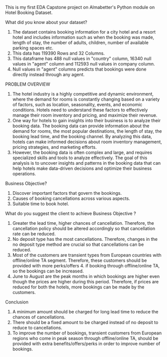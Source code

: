 This is my first EDA Capstone project on Almabetter's Python module on Hotel Booking Dataset.

What did you know about your dataset?

1. The dataset contains booking information for a city hotel and a resort hotel and includes information such as when the booking was made, length of stay, the number of adults, children, number of available parking spaces etc.
2. This data has 119390 Rows and 32 Columns.
3. This dataframe has 488 null values in "country" column, 16340 null values in "agent" column and 112593 null values in company column.
4. Null values in "agent" columns predicts that bookings were done directly instead through any agent.

PROBLEM OVERVIEW

1. The hotel industry is a highly competitive and dynamic environment, where the demand for rooms is constantly changing based on a variety of factors, such as location, seasonality, events, and economic conditions. Hotels need to understand these factors to effectively manage their room inventory and pricing, and maximize their revenue.
2. One way for hotels to gain insights into their business is to analyze their booking data. The booking data can provide information about the demand for rooms, the most popular destinations, the length of stay, the booking lead time, and the booking channel. By analyzing this data, hotels can make informed decisions about room inventory management, pricing strategies, and marketing efforts.
3. However, the booking data is often complex and large, and requires specialized skills and tools to analyze effectively. The goal of this analysis is to uncover insights and patterns in the booking data that can help hotels make data-driven decisions and optimize their business operations.


Business Objective?

1. Discover important factors that govern the bookings.
2. Causes of booking cancellations across various aspects.
3. Suitable time to book hotel.


What do you suggest the client to achieve Business Objective ?
1. Greater the lead time, higher chances of cancellation. Therefore, the cancellation policy should be altered accordingly so that cancellation rate can be reduced.
2. No deposit type has the most cancellations. Therefore, changes in the no deposit type method are crucial so that cancellations can be reduced.
3. Most of the customers are transient types from European countries with offline/online TA segment. Therefore, these customers should be provided with more perks/offers 4. if booking through offline/online TA, so the bookings can be increased.
5. June to August are the peak months in which bookings are higher even though the prices are higher during this period. Therefore, if prices are reduced for both the hotels, more bookings can be made by the customers.


Conclusion
1. A minimum amount should be charged for long lead time to reduce the chances of cancellations.
2. There should be a fixed amount to be charged instead of no deposit to reduce to cancellations.
3. To improve the number of bookings, transient customers from European regions who come in peak season through offline/online TA, should be provided with extra benefits/offers/perks in order to improve number of bookings.
